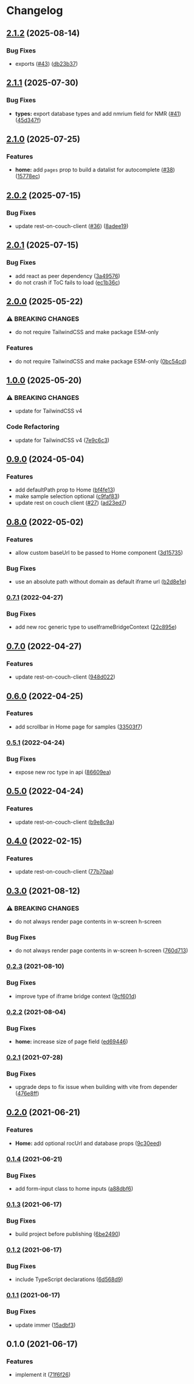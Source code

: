 # Changelog

## [2.1.2](https://github.com/zakodium-oss/react-iframe-bridge/compare/v2.1.1...v2.1.2) (2025-08-14)


### Bug Fixes

* exports ([#43](https://github.com/zakodium-oss/react-iframe-bridge/issues/43)) ([db23b37](https://github.com/zakodium-oss/react-iframe-bridge/commit/db23b37e3ddb080ef4d9f7b942e3a55f6d6279a9))

## [2.1.1](https://github.com/zakodium-oss/react-iframe-bridge/compare/v2.1.0...v2.1.1) (2025-07-30)


### Bug Fixes

* **types:** export database types and add nmrium field for NMR ([#41](https://github.com/zakodium-oss/react-iframe-bridge/issues/41)) ([45d347f](https://github.com/zakodium-oss/react-iframe-bridge/commit/45d347f45315ab1ef650feb24b9a01c088cfa034))

## [2.1.0](https://github.com/zakodium-oss/react-iframe-bridge/compare/v2.0.2...v2.1.0) (2025-07-25)


### Features

* **home:** add `pages` prop to build a datalist for autocomplete ([#38](https://github.com/zakodium-oss/react-iframe-bridge/issues/38)) ([15778ec](https://github.com/zakodium-oss/react-iframe-bridge/commit/15778ec43c7c7dba09d956a116d408c0c2ebff67))

## [2.0.2](https://github.com/zakodium-oss/react-iframe-bridge/compare/v2.0.1...v2.0.2) (2025-07-15)


### Bug Fixes

* update rest-on-couch-client ([#36](https://github.com/zakodium-oss/react-iframe-bridge/issues/36)) ([8adee19](https://github.com/zakodium-oss/react-iframe-bridge/commit/8adee19d7bdebae81568696e29c703516b3d94f6))

## [2.0.1](https://github.com/zakodium-oss/react-iframe-bridge/compare/v2.0.0...v2.0.1) (2025-07-15)


### Bug Fixes

* add react as peer dependency ([3a49576](https://github.com/zakodium-oss/react-iframe-bridge/commit/3a49576cb8ba5e2755c03ede24a524eb9b018bbc))
* do not crash if ToC fails to load ([ec1b36c](https://github.com/zakodium-oss/react-iframe-bridge/commit/ec1b36c08f64a054d26f6f7ffd671903f921c51c))

## [2.0.0](https://github.com/zakodium-oss/react-iframe-bridge/compare/v1.0.0...v2.0.0) (2025-05-22)


### ⚠ BREAKING CHANGES

* do not require TailwindCSS and make package ESM-only

### Features

* do not require TailwindCSS and make package ESM-only ([0bc54cd](https://github.com/zakodium-oss/react-iframe-bridge/commit/0bc54cd66d2634e91775239782c81f70c0756715))

## [1.0.0](https://github.com/zakodium-oss/react-iframe-bridge/compare/v0.9.0...v1.0.0) (2025-05-20)


### ⚠ BREAKING CHANGES

* update for TailwindCSS v4

### Code Refactoring

* update for TailwindCSS v4 ([7e9c6c3](https://github.com/zakodium-oss/react-iframe-bridge/commit/7e9c6c3a7cd4545a801e42818a269995d3d8d655))

## [0.9.0](https://github.com/zakodium-oss/react-iframe-bridge/compare/v0.8.0...v0.9.0) (2024-05-04)


### Features

* add defaultPath prop to Home ([bf4fe13](https://github.com/zakodium-oss/react-iframe-bridge/commit/bf4fe1329d116b7c9d7759e052c3f1e0c6304cd0))
* make sample selection optional ([c9faf83](https://github.com/zakodium-oss/react-iframe-bridge/commit/c9faf83c395d98d8371b40806fc1b03a799175d4))
* update rest on couch client ([#27](https://github.com/zakodium-oss/react-iframe-bridge/issues/27)) ([ad23ed7](https://github.com/zakodium-oss/react-iframe-bridge/commit/ad23ed7e6cbbb11d62634a581128aa1bc3b8b3da))

## [0.8.0](https://www.github.com/zakodium-oss/react-iframe-bridge/compare/v0.7.1...v0.8.0) (2022-05-02)


### Features

* allow custom baseUrl to be passed to Home component ([3d15735](https://www.github.com/zakodium-oss/react-iframe-bridge/commit/3d15735bcdfbd019eb0f535cbc5196af5996a0ef))


### Bug Fixes

* use an absolute path without domain as default iframe url ([b2d8e1e](https://www.github.com/zakodium-oss/react-iframe-bridge/commit/b2d8e1e9c0c86f73010a3e90c159a53360060e28))

### [0.7.1](https://www.github.com/zakodium-oss/react-iframe-bridge/compare/v0.7.0...v0.7.1) (2022-04-27)


### Bug Fixes

* add new roc generic type to useIframeBridgeContext ([22c895e](https://www.github.com/zakodium-oss/react-iframe-bridge/commit/22c895e53015e3085d8bd028e025f9e813237193))

## [0.7.0](https://www.github.com/zakodium-oss/react-iframe-bridge/compare/v0.6.0...v0.7.0) (2022-04-27)


### Features

* update rest-on-couch-client ([948d022](https://www.github.com/zakodium-oss/react-iframe-bridge/commit/948d022d98c2f28fcf30b2b9293cea69607d1b0f))

## [0.6.0](https://www.github.com/zakodium-oss/react-iframe-bridge/compare/v0.5.1...v0.6.0) (2022-04-25)


### Features

* add scrollbar in Home page for samples ([33503f7](https://www.github.com/zakodium-oss/react-iframe-bridge/commit/33503f75a6755ddd5d2cb8e5e6d7557955d661ab))

### [0.5.1](https://www.github.com/zakodium-oss/react-iframe-bridge/compare/v0.5.0...v0.5.1) (2022-04-24)


### Bug Fixes

* expose new roc type in api ([86609ea](https://www.github.com/zakodium-oss/react-iframe-bridge/commit/86609ea68f0902d77e1689e711b1e19f33524d4f))

## [0.5.0](https://www.github.com/zakodium-oss/react-iframe-bridge/compare/v0.4.0...v0.5.0) (2022-04-24)


### Features

* update rest-on-couch-client ([b9e8c9a](https://www.github.com/zakodium-oss/react-iframe-bridge/commit/b9e8c9a55c476f279338d04a372ba4c4fa07cd98))

## [0.4.0](https://www.github.com/zakodium/react-iframe-bridge/compare/v0.3.0...v0.4.0) (2022-02-15)


### Features

* update rest-on-couch-client ([77b70aa](https://www.github.com/zakodium/react-iframe-bridge/commit/77b70aa6fc28f7e543892e4b9f3d4beb77a1b543))

## [0.3.0](https://www.github.com/zakodium/react-iframe-bridge/compare/v0.2.3...v0.3.0) (2021-08-12)


### ⚠ BREAKING CHANGES

* do not always render page contents in w-screen h-screen

### Bug Fixes

* do not always render page contents in w-screen h-screen ([760d713](https://www.github.com/zakodium/react-iframe-bridge/commit/760d713ade8d1182615f62d7a15542dbb9d337db))

### [0.2.3](https://www.github.com/zakodium/react-iframe-bridge/compare/v0.2.2...v0.2.3) (2021-08-10)


### Bug Fixes

* improve type of iframe bridge context ([9cf601d](https://www.github.com/zakodium/react-iframe-bridge/commit/9cf601dec32275397e2967148e9f8dd142f97fed))

### [0.2.2](https://www.github.com/zakodium/react-iframe-bridge/compare/v0.2.1...v0.2.2) (2021-08-04)


### Bug Fixes

* **home:** increase size of page field ([ed69446](https://www.github.com/zakodium/react-iframe-bridge/commit/ed6944698eb07690cc21f4d274458b94cbf3a692))

### [0.2.1](https://www.github.com/zakodium/react-iframe-bridge/compare/v0.2.0...v0.2.1) (2021-07-28)


### Bug Fixes

* upgrade deps to fix issue when building with vite from depender ([476e8ff](https://www.github.com/zakodium/react-iframe-bridge/commit/476e8ff646296b9ecbc70a92c49f08753656a17d))

## [0.2.0](https://www.github.com/zakodium/react-iframe-bridge/compare/v0.1.4...v0.2.0) (2021-06-21)


### Features

* **Home:** add optional rocUrl and database props ([9c30eed](https://www.github.com/zakodium/react-iframe-bridge/commit/9c30eed3cf3cf997107a82801d4a4a944d7e7944))

### [0.1.4](https://www.github.com/zakodium/react-iframe-bridge/compare/v0.1.3...v0.1.4) (2021-06-21)


### Bug Fixes

* add form-input class to home inputs ([a88dbf6](https://www.github.com/zakodium/react-iframe-bridge/commit/a88dbf641d7946a7e39e4a7b961f2ccb1762ebde))

### [0.1.3](https://www.github.com/zakodium/react-iframe-bridge/compare/v0.1.2...v0.1.3) (2021-06-17)


### Bug Fixes

* build project before publishing ([6be2490](https://www.github.com/zakodium/react-iframe-bridge/commit/6be2490aa392edcd82e86a6a94d8e629d7767b3c))

### [0.1.2](https://www.github.com/zakodium/react-iframe-bridge/compare/v0.1.1...v0.1.2) (2021-06-17)


### Bug Fixes

* include TypeScript declarations ([6d568d9](https://www.github.com/zakodium/react-iframe-bridge/commit/6d568d968fe5a2aed7c26f6b44b896413ecd8aee))

### [0.1.1](https://www.github.com/zakodium/react-iframe-bridge/compare/v0.1.0...v0.1.1) (2021-06-17)


### Bug Fixes

* update immer ([15adbf3](https://www.github.com/zakodium/react-iframe-bridge/commit/15adbf3cdbd39f053973c026499ada98aa795f8e))

## 0.1.0 (2021-06-17)


### Features

* implement it ([71f6f26](https://www.github.com/zakodium/react-iframe-bridge/commit/71f6f260ea7c4fad1f0d4cd620d333391172fbad))
